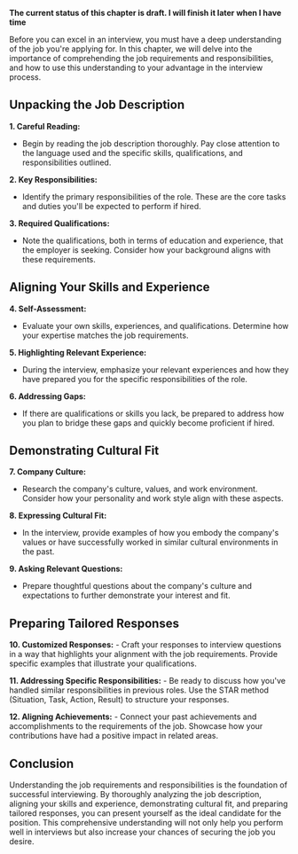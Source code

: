 **The current status of this chapter is draft. I will finish it later when I have time**

Before you can excel in an interview, you must have a deep understanding of the job you're applying for. In this chapter, we will delve into the importance of comprehending the job requirements and responsibilities, and how to use this understanding to your advantage in the interview process.

Unpacking the Job Description
-----------------------------

**1. Careful Reading:**

* Begin by reading the job description thoroughly. Pay close attention to the language used and the specific skills, qualifications, and responsibilities outlined.

**2. Key Responsibilities:**

* Identify the primary responsibilities of the role. These are the core tasks and duties you'll be expected to perform if hired.

**3. Required Qualifications:**

* Note the qualifications, both in terms of education and experience, that the employer is seeking. Consider how your background aligns with these requirements.

Aligning Your Skills and Experience
-----------------------------------

**4. Self-Assessment:**

* Evaluate your own skills, experiences, and qualifications. Determine how your expertise matches the job requirements.

**5. Highlighting Relevant Experience:**

* During the interview, emphasize your relevant experiences and how they have prepared you for the specific responsibilities of the role.

**6. Addressing Gaps:**

* If there are qualifications or skills you lack, be prepared to address how you plan to bridge these gaps and quickly become proficient if hired.

Demonstrating Cultural Fit
--------------------------

**7. Company Culture:**

* Research the company's culture, values, and work environment. Consider how your personality and work style align with these aspects.

**8. Expressing Cultural Fit:**

* In the interview, provide examples of how you embody the company's values or have successfully worked in similar cultural environments in the past.

**9. Asking Relevant Questions:**

* Prepare thoughtful questions about the company's culture and expectations to further demonstrate your interest and fit.

Preparing Tailored Responses
----------------------------

**10. Customized Responses:** - Craft your responses to interview questions in a way that highlights your alignment with the job requirements. Provide specific examples that illustrate your qualifications.

**11. Addressing Specific Responsibilities:** - Be ready to discuss how you've handled similar responsibilities in previous roles. Use the STAR method (Situation, Task, Action, Result) to structure your responses.

**12. Aligning Achievements:** - Connect your past achievements and accomplishments to the requirements of the job. Showcase how your contributions have had a positive impact in related areas.

Conclusion
----------

Understanding the job requirements and responsibilities is the foundation of successful interviewing. By thoroughly analyzing the job description, aligning your skills and experience, demonstrating cultural fit, and preparing tailored responses, you can present yourself as the ideal candidate for the position. This comprehensive understanding will not only help you perform well in interviews but also increase your chances of securing the job you desire.
